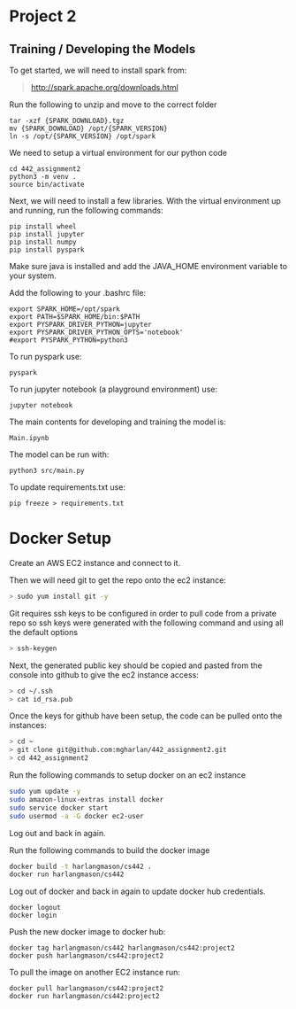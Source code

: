 # Project 2

## Training / Developing the Models

To get started, we will need to install spark from:

> http://spark.apache.org/downloads.html

Run the following to unzip and move to the correct folder

```
tar -xzf {SPARK_DOWNLOAD}.tgz
mv {SPARK_DOWNLOAD} /opt/{SPARK_VERSION}
ln -s /opt/{SPARK_VERSION} /opt/spark̀
```

We need to setup a virtual environment for our python code

```
cd 442_assignment2
python3 -m venv .
source bin/activate
```

Next, we will need to install a few libraries. With the virtual environment up and running, run the following commands:

```
pip install wheel
pip install jupyter
pip install numpy
pip install pyspark
```

Make sure java is installed and add the JAVA_HOME environment variable to your system.

Add the following to your .bashrc file:

```
export SPARK_HOME=/opt/spark
export PATH=$SPARK_HOME/bin:$PATH
export PYSPARK_DRIVER_PYTHON=jupyter
export PYSPARK_DRIVER_PYTHON_OPTS='notebook'
#export PYSPARK_PYTHON=python3
```

To run pyspark use:

```
pyspark
```

To run jupyter notebook (a playground environment) use:

```
jupyter notebook
```

The main contents for developing and training the model is:

```
Main.ipynb
```

The model can be run with:

```
python3 src/main.py
```

To update requirements.txt use:

```
pip freeze > requirements.txt
```

# Docker Setup

Create an AWS EC2 instance and connect to it.

Then we will need git to get the repo onto the ec2 instance:

```bash
> sudo yum install git -y
```

Git requires ssh keys to be configured in order to pull code from a private repo so ssh keys were generated with the following command and using all the default options

```bash
> ssh-keygen
```

Next, the generated public key should be copied and pasted from the console into github to give the ec2 instance access:

```bash
> cd ~/.ssh
> cat id_rsa.pub
```

Once the keys for github have been setup, the code can be pulled onto the instances:

```bash
> cd ~
> git clone git@github.com:mgharlan/442_assignment2.git
> cd 442_assignment2
```

Run the following commands to setup docker on an ec2 instance

```bash
sudo yum update -y
sudo amazon-linux-extras install docker
sudo service docker start
sudo usermod -a -G docker ec2-user
```

Log out and back in again.

Run the following commands to build the docker image

```bash
docker build -t harlangmason/cs442 .
docker run harlangmason/cs442
```

Log out of docker and back in again to update docker hub credentials.

```
docker logout
docker login
```

Push the new docker image to docker hub:

```
docker tag harlangmason/cs442 harlangmason/cs442:project2
docker push harlangmason/cs442:project2
```

To pull the image on another EC2 instance run:

```
docker pull harlangmason/cs442:project2
docker run harlangmason/cs442:project2
```
